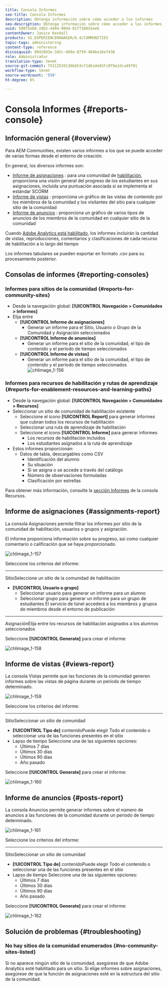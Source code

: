 ```yaml
---
title: Consola Informes
seo-title: Consola Informes
description: Obtenga información sobre cómo acceder a los informes
seo-description: Obtenga información sobre cómo acceder a los informes
uuid: 580f5eb8-24b2-4404-90d4-81f7108d1ee6
contentOwner: Janice Kendall
products: SG_EXPERIENCEMANAGER/6.4/COMMUNITIES
topic-tags: administering
content-type: reference
discoiquuid: 0042893e-3d2c-469e-8759-404be16e7436
role: Administrator
translation-type: tm+mt
source-git-commit: 75312539136bb53cf1db1de03fc0f9a1dca49791
workflow-type: tm+mt
source-wordcount: '559'
ht-degree: 6%

---
```



# Consola Informes {#reports-console}

## Información general {#overview}

Para AEM Communities, existen varios informes a los que se puede acceder de varias formas desde el entorno de creación.

En general, los diversos informes son:

* [Informe de asignaciones](#assignments-report) : para una comunidad de  [habilitación](overview.md#enablement-community), proporciona una visión general del progreso de los estudiantes en sus asignaciones, incluida una puntuación asociada si se implementa el estándar SCORM
* [Informe de vistas](#views-report) : proporciona un gráfico de las vistas de contenido por los miembros de la comunidad y los visitantes del sitio para cualquier sitio de la comunidad
* [Informe de anuncios](#posts-report) : proporciona un gráfico de varios tipos de anuncios de los miembros de la comunidad en cualquier sitio de la comunidad

Cuando [Adobe Analytics está habilitado](sites-console.md#analytics), los informes incluirán la cantidad de vistas, reproducciones, comentarios y clasificaciones de cada recurso de habilitación a lo largo del tiempo

Los informes tabulares se pueden exportar en formato .csv para su procesamiento posterior.

## Consolas de informes {#reporting-consoles}

### Informes para sitios de la comunidad {#reports-for-community-sites}

* Desde la navegación global: **[!UICONTROL Navegación > Comunidades > Informes]**
* Elija entre
   * **[!UICONTROL Informe de asignaciones]**
      * Generar un informe para el Sitio, Usuario o Grupo de la Comunidad y Asignación seleccionados
   * **[!UICONTROL Informe de anuncios]**
      * Generar un informe para el sitio de la comunidad, el tipo de contenido y el período de tiempo seleccionados
   * **[!UICONTROL Informe de vistas]**
      * Generar un informe para el sitio de la comunidad, el tipo de contenido y el período de tiempo seleccionados
         ![chlimage_1-156](assets/chlimage_1-156.png)

### Informes para recursos de habilitación y rutas de aprendizaje {#reports-for-enablement-resources-and-learning-paths}

* Desde la navegación global: **[!UICONTROL Navegación > Comunidades > Recursos]**
* Seleccionar un sitio de comunidad de habilitación existente
   * Seleccione el icono **[!UICONTROL Report]** para generar informes que cubran todos los recursos de habilitación
   * Seleccionar una ruta de aprendizaje de habilitación
   * Seleccione el icono **[!UICONTROL Informe]** para generar informes
      * Los recursos de habilitación incluidos
      * Los estudiantes asignados a la ruta de aprendizaje
* Estos informes proporcionan:
   * Datos de tabla, descargables como CSV
      * Identificación del alumno
      * Su situación
      * Si se asigna o se accede a través del catálogo
      * Número de observaciones formuladas
      * Clasificación por estrellas

Para obtener más información, consulte la [sección Informes](resources.md#report) de la consola Recursos.

## Informe de asignaciones {#assignments-report}

La consola Asignaciones permite filtrar los informes por sitio de la comunidad de habilitación, usuarios o grupos y asignación.

El informe proporciona información sobre su progreso, así como cualquier comentario o calificación que se haya proporcionado.

![chlimage_1-157](assets/chlimage_1-157.png)

Seleccione los criterios del informe:

* ****
SitioSeleccione un sitio de la comunidad de habilitación
* **[!UICONTROL Usuario o grupo]**
   * Seleccionar usuario para generar un informe para un alumno
   * Seleccionar grupo para generar un informe para un grupo de estudiantes
El servicio de túnel accederá a los miembros y grupos de miembros desde el entorno de publicación
* ****
AsignaciónElija entre los recursos de habilitación asignados a los alumnos seleccionados

Seleccione **[!UICONTROL Generate]** para crear el informe:

![chlimage_1-158](assets/chlimage_1-158.png)

## Informe de vistas {#views-report}

La consola Vistas permite que las funciones de la comunidad generen informes sobre las vistas de página durante un período de tiempo determinado.

![chlimage_1-159](assets/chlimage_1-159.png)

Seleccione los criterios del informe:

* ****
SitioSeleccionar un sitio de comunidad
* **[!UICONTROL Tipo de]**
contenidoPuede elegir Todo el contenido o seleccionar una de las funciones presentes en el sitio
* Lapso de tiempo
Seleccione una de las siguientes opciones:
   * Últimos 7 días
   * Últimos 30 días
   * Últimos 90 días
   * Año pasado

Seleccione **[!UICONTROL Generate]** para crear el informe:

![chlimage_1-160](assets/chlimage_1-160.png)

## Informe de anuncios {#posts-report}

La consola Anuncios permite generar informes sobre el número de anuncios a las funciones de la comunidad durante un período de tiempo determinado.

![chlimage_1-161](assets/chlimage_1-161.png)

Seleccione los criterios del informe:

* ****
SitioSeleccionar un sitio de comunidad
* **[!UICONTROL Tipo de]**
contenidoPuede elegir Todo el contenido o seleccionar una de las funciones presentes en el sitio
* Lapso de tiempo
Seleccione una de las siguientes opciones:
   * Últimos 7 días
   * Últimos 30 días
   * Últimos 90 días
   * Año pasado

Seleccione **[!UICONTROL Generate]** para crear el informe:

![chlimage_1-162](assets/chlimage_1-162.png)

## Solución de problemas {#troubleshooting}

### No hay sitios de la comunidad enumerados {#no-community-sites-listed}

Si no aparece ningún sitio de la comunidad, asegúrese de que Adobe Analytics esté habilitado para un sitio. Si elige informes sobre asignaciones, asegúrese de que la función de asignaciones esté en la estructura del sitio de la comunidad.
